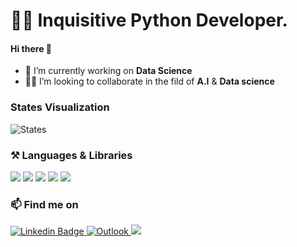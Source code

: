 
# :man_technologist: Inquisitive Python Developer.

#### Hi there 👋

- 🔭 I’m currently working on **Data Science** 
- 🏃‍♂️	I’m looking to collaborate in the fild of **A.I** & **Data science**


###  States Visualization


![States](https://github-profile-summary-cards.vercel.app/api/cards/profile-details?username=Ahmed-Rameez)



### :hammer_and_pick: Languages & Libraries

<img src="https://img.shields.io/badge/Python-FFD43B?style=for-the-badge&logo=python&logoColor=blue"/> <img src="https://img.shields.io/badge/Pandas-2C2D72?style=for-the-badge&logo=pandas&logoColor=white"/> <img src="https://img.shields.io/badge/Numpy-777BB4?style=for-the-badge&logo=numpy&logoColor=white"/> <img src="https://img.shields.io/badge/HTML5-E34F26?style=for-the-badge&logo=html5&logoColor=white"/> <img src="https://img.shields.io/badge/CSS3-1572B6?style=for-the-badge&logo=css3&logoColor=white"/>



### 📫 Find me on

<div id="badges">
  
   <a href="https://www.linkedin.com/in/rameezahmed25/">
    <img src="https://img.shields.io/badge/LinkedIn-0077B5?style=for-the-badge&logo=linkedin&logoColor=white" alt="Linkedin Badge"/>
   </a>  
   <a href="https://outlook.live.com/mail/0/">
    <img src="https://img.shields.io/badge/Microsoft_Outlook-0078D4?style=for-the-badge&logo=microsoft-outlook&logoColor=white" alt="Outlook"/>
   </a> 
   <a href="https://twitter.com/rameezahmed25/">
    <img src="https://img.shields.io/badge/Twitter-%231DA1F2.svg?style=for-the-badge&logo=Twitter&logoColor=white"/>
   </a> 
    
</div>
